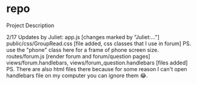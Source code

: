 repo
====

Project Description

2/17 Updates by Juliet:
	app.js [changes marked by "Juliet:..."]
	public/css/GroupRead.css [file added, css classes that I use in forum]
		PS. use the "phone" class here for a frame of phone screen size.
	routes/forum.js [render forum and forum/question pages]
	views/forum.handlebars, views/forum_question.handlebars [files added]
		PS. There are also html files there because for some reason I
		    can't open handlebars file on my computer you can ignore
		    them 😂.
